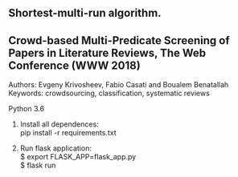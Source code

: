 ## Shortest-multi-run algorithm.
## Crowd-based Multi-Predicate Screening of Papers in Literature Reviews, The Web Conference (WWW 2018)

Authors: Evgeny Krivosheev, Fabio Casati and Boualem Benatallah
Keywords: crowdsourcing, classification, systematic reviews

Python 3.6

1. Install all dependences:<br />
pip install -r requirements.txt

2. Run flask application:<br />
$ export FLASK_APP=flask_app.py<br />
$ flask run